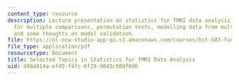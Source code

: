 ```yaml
---
content_type: resource
description: Lecture presentation on statistics for fMRI data analysis, adjusting
  for multiple comparisons, permutation tests, modelling data from multiple subjects,
  and some thoughts on model validation.
file: https://ol-ocw-studio-app-qa.s3.amazonaws.com/courses/hst-583-functional-magnetic-resonance-imaging-data-acquisition-and-analysis-fall-2008/498d014aef45f47c6f289043c080f8d6_1124_mv_stats1.pdf
file_type: application/pdf
resourcetype: Document
title: Selected Topics in Statistics for fMRI Data Analysis
uid: 498d014a-ef45-f47c-6f28-9043c080f8d6
---
```


